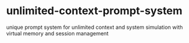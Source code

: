 # unlimited-context-prompt-system
unique prompt system for unlimited context and system simulation with virtual memory and session management
